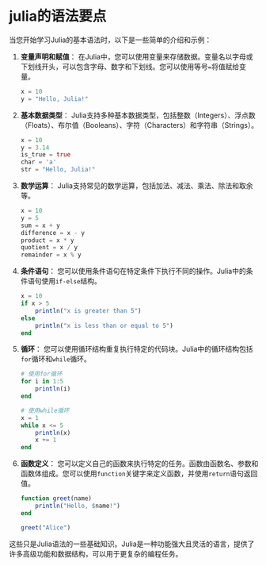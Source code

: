 # julia的语法要点

当您开始学习Julia的基本语法时，以下是一些简单的介绍和示例：

1. **变量声明和赋值**：
   在Julia中，您可以使用变量来存储数据。变量名以字母或下划线开头，可以包含字母、数字和下划线。您可以使用等号`=`将值赋给变量。
   ```julia
   x = 10
   y = "Hello, Julia!"
   ```

2. **基本数据类型**：
   Julia支持多种基本数据类型，包括整数（Integers）、浮点数（Floats）、布尔值（Booleans）、字符（Characters）和字符串（Strings）。
   ```julia
   x = 10
   y = 3.14
   is_true = true
   char = 'a'
   str = "Hello, Julia!"
   ```

3. **数学运算**：
   Julia支持常见的数学运算，包括加法、减法、乘法、除法和取余等。
   ```julia
   x = 10
   y = 5
   sum = x + y
   difference = x - y
   product = x * y
   quotient = x / y
   remainder = x % y
   ```

4. **条件语句**：
   您可以使用条件语句在特定条件下执行不同的操作。Julia中的条件语句使用`if-else`结构。
   ```julia
   x = 10
   if x > 5
       println("x is greater than 5")
   else
       println("x is less than or equal to 5")
   end
   ```

5. **循环**：
   您可以使用循环结构重复执行特定的代码块。Julia中的循环结构包括`for`循环和`while`循环。
   ```julia
   # 使用for循环
   for i in 1:5
       println(i)
   end

   # 使用while循环
   x = 1
   while x <= 5
       println(x)
       x += 1
   end
   ```

6. **函数定义**：
   您可以定义自己的函数来执行特定的任务。函数由函数名、参数和函数体组成。您可以使用`function`关键字来定义函数，并使用`return`语句返回值。
   ```julia
   function greet(name)
       println("Hello, $name!")
   end

   greet("Alice")
   ```

这些只是Julia语法的一些基础知识。Julia是一种功能强大且灵活的语言，提供了许多高级功能和数据结构，可以用于更复杂的编程任务。

